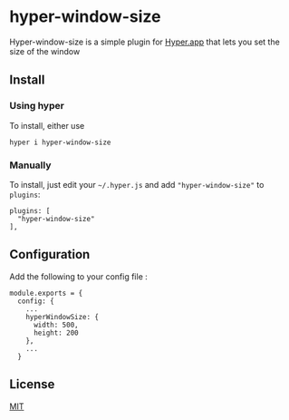 # hyper-window-size

Hyper-window-size is a simple plugin for [Hyper.app](https://hyper.is/) that lets you set the size of the window

## Install

### Using hyper

To install, either use
```
hyper i hyper-window-size
```

### Manually

To install, just edit your `~/.hyper.js` and add `"hyper-window-size"` to `plugins`:
```
plugins: [
  "hyper-window-size"
],
```

## Configuration

Add the following to your config file :
````
module.exports = {
  config: {
    ...
    hyperWindowSize: {
      width: 500,
      height: 200
    },
    ...
  }
````

## License

[MIT](LICENSE)